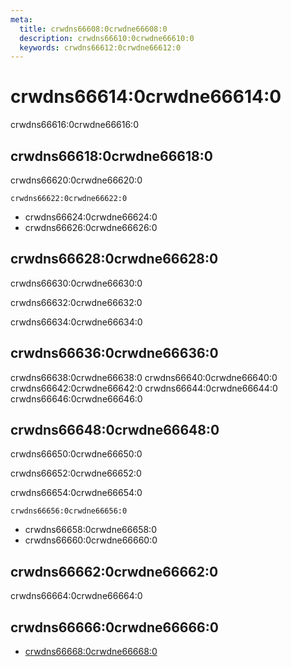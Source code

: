 ```yaml
---
meta:
  title: crwdns66608:0crwdne66608:0
  description: crwdns66610:0crwdne66610:0
  keywords: crwdns66612:0crwdne66612:0
---
```


# crwdns66614:0crwdne66614:0
crwdns66616:0crwdne66616:0

<entry-ad />

## crwdns66618:0crwdne66618:0
crwdns66620:0crwdne66620:0

`crwdns66622:0crwdne66622:0`
- crwdns66624:0crwdne66624:0
- crwdns66626:0crwdne66626:0


## crwdns66628:0crwdne66628:0
crwdns66630:0crwdne66630:0

  crwdns66632:0crwdne66632:0

  crwdns66634:0crwdne66634:0

## crwdns66636:0crwdne66636:0
crwdns66638:0crwdne66638:0
<alert type="success">crwdns66640:0crwdne66640:0</alert>
<alert type="info">crwdns66642:0crwdne66642:0</alert>
<alert type="warning">crwdns66644:0crwdne66644:0</alert>
<alert type="error">crwdns66646:0crwdne66646:0</alert>

## crwdns66648:0crwdne66648:0
crwdns66650:0crwdne66650:0

  crwdns66652:0crwdne66652:0

  crwdns66654:0crwdne66654:0

  `crwdns66656:0crwdne66656:0`
  - crwdns66658:0crwdne66658:0
  - crwdns66660:0crwdne66660:0

## crwdns66662:0crwdne66662:0
crwdns66664:0crwdne66664:0

## crwdns66666:0crwdne66666:0
  - [crwdns66668:0crwdne66668:0]()

<endmatter />
